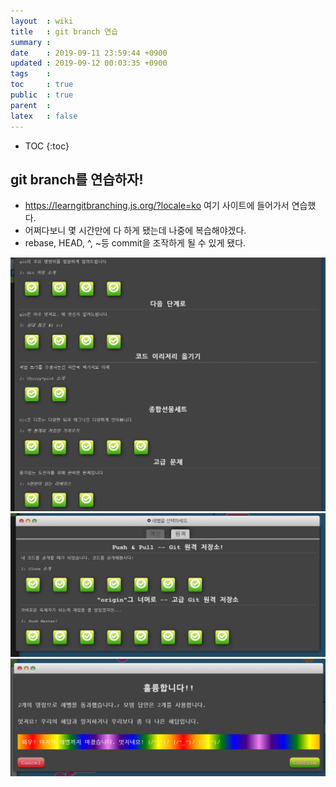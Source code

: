 ```yaml
---
layout  : wiki
title   : git branch 연습
summary : 
date    : 2019-09-11 23:59:44 +0900
updated : 2019-09-12 00:03:35 +0900
tags    : 
toc     : true
public  : true
parent  : 
latex   : false
---
```

* TOC
{:toc}

## git branch를 연습하자!

- https://learngitbranching.js.org/?locale=ko 여기 사이트에 들어가서 연습했다.
- 어쩌다보니 몇 시간만에 다 하게 됐는데 나중에 복습해야겠다.
- rebase, HEAD, ^, ~등 commit을 조작하게 될 수 있게 됐다.


![main](/wiki-img/git_branch/main.png)
![remote](/wiki-img/git_branch/remote.png)
![final](/wiki-img/git_branch/final.png)

